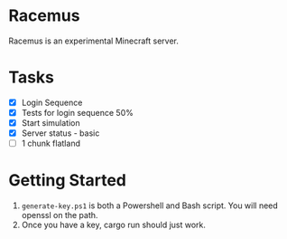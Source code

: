 # Racemus

Racemus is an experimental Minecraft server.

# Tasks

- [x] Login Sequence
- [x] Tests for login sequence 50%
- [x] Start simulation
- [x] Server status - basic
- [ ] 1 chunk flatland

# Getting Started

1. `generate-key.ps1` is both a Powershell and Bash script. You will need
   openssl on the path.
2. Once you have a key, cargo run should just work.